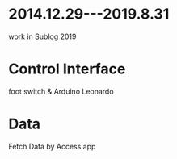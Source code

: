 # 2014.12.29---2019.8.31
work in Sublog 2019

# Control Interface

foot switch & Arduino Leonardo 

# Data

Fetch Data by Access app 
